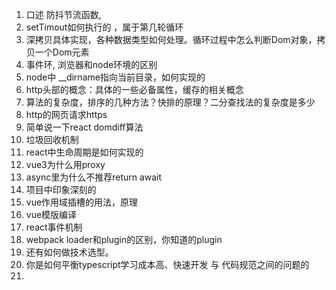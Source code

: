 1. 口述 防抖节流函数,
2. setTimout如何执行的 ，属于第几轮循环
3. 深拷贝具体实现，各种数据类型如何处理。循环过程中怎么判断Dom对象，拷贝一个Dom元素
4. 事件环, 浏览器和node环境的区别
5. node中 __dirname指向当前目录，如何实现的
6. http头部的概念：具体的一些必备属性，缓存的相关概念
7. 算法的复杂度，排序的几种方法？快排的原理？二分查找法的复杂度是多少
8. http的网页请求https
9. 简单说一下react domdiff算法
10. 垃圾回收机制
11. react中生命周期是如何实现的
12. vue3为什么用proxy
13. async里为什么不推荐return await
14. 项目中印象深刻的
15. vue作用域插槽的用法，原理
16. vue模版编译
17. react事件机制
18. webpack loader和plugin的区别，你知道的plugin
19. 还有如何做技术选型。
20. 你是如何平衡typescript学习成本高、快速开发 与 代码规范之间的问题的
21. 